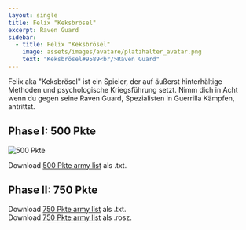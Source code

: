 ```yaml
---
layout: single
title: Felix "Keksbrösel"
excerpt: Raven Guard
sidebar: 
  - title: Felix "Keksbrösel"
    image: assets/images/avatare/platzhalter_avatar.png
    text: "Keksbrösel#9589<br/>Raven Guard"
---
```

Felix aka "Keksbrösel" ist ein Spieler, der auf äußerst hinterhältige Methoden und psychologische Kriegsführung setzt. Nimm dich in Acht wenn du gegen seine Raven Guard, Spezialisten in Guerrilla Kämpfen, antrittst.

## Phase I: 500 Pkte

![500 Pkte](../assets/images/500/500_Keksbrösel_1.jpg)

Download <a href="../assets/armylists/500/500_Keksbrösel.txt" download>500 Pkte army list</a> als .txt.

## Phase II: 750 Pkte

Download <a href="../assets/armylists/750/750_keksbrösel.txt" download>750 Pkte army list</a> als .txt.  
Download <a href="../assets/armylists/750/750_keksbrösel.rosz" download>750 Pkte army list</a> als .rosz.  